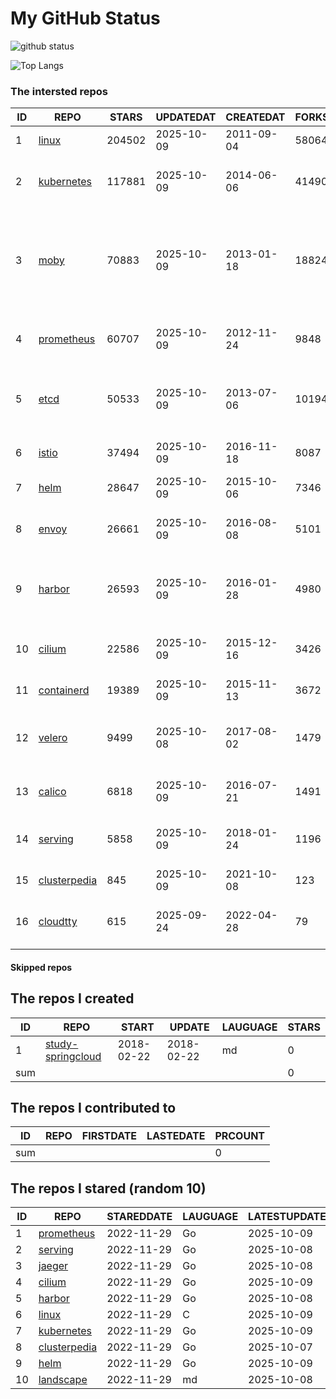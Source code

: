 # My GitHub Status

<img src="https://github-readme-stats-1.yihong0618.vercel.app/api?username=daoqingniu&show_icons=true&&&hide_title=true&count_private=true" alt="github status" />

![Top Langs](https://github-readme-stats-1.yihong0618.vercel.app/api/top-langs/?username=daoqingniu&layout=compact)

<!--START_SECTION:github_repos-->
### The intersted repos
| ID |                              REPO                               | STARS  | UPDATEDAT  | CREATEDAT  | FORKSCOUNT |                                                DESCRIPTIONS                                                |
|----|-----------------------------------------------------------------|--------|------------|------------|------------|------------------------------------------------------------------------------------------------------------|
|  1 | [linux](https://github.com/torvalds/linux)                      | 204502 | 2025-10-09 | 2011-09-04 |      58064 | Linux kernel source tree                                                                                   |
|  2 | [kubernetes](https://github.com/kubernetes/kubernetes)          | 117881 | 2025-10-09 | 2014-06-06 |      41490 | Production-Grade Container Scheduling and Management                                                       |
|  3 | [moby](https://github.com/moby/moby)                            |  70883 | 2025-10-09 | 2013-01-18 |      18824 | The Moby Project - a collaborative project for the container ecosystem to assemble container-based systems |
|  4 | [prometheus](https://github.com/prometheus/prometheus)          |  60707 | 2025-10-09 | 2012-11-24 |       9848 | The Prometheus monitoring system and time series database.                                                 |
|  5 | [etcd](https://github.com/etcd-io/etcd)                         |  50533 | 2025-10-09 | 2013-07-06 |      10194 | Distributed reliable key-value store for the most critical data of a distributed system                    |
|  6 | [istio](https://github.com/istio/istio)                         |  37494 | 2025-10-09 | 2016-11-18 |       8087 | Connect, secure, control, and observe services.                                                            |
|  7 | [helm](https://github.com/helm/helm)                            |  28647 | 2025-10-09 | 2015-10-06 |       7346 | The Kubernetes Package Manager                                                                             |
|  8 | [envoy](https://github.com/envoyproxy/envoy)                    |  26661 | 2025-10-09 | 2016-08-08 |       5101 | Cloud-native high-performance edge/middle/service proxy                                                    |
|  9 | [harbor](https://github.com/goharbor/harbor)                    |  26593 | 2025-10-09 | 2016-01-28 |       4980 | An open source trusted cloud native registry project that stores, signs, and scans content.                |
| 10 | [cilium](https://github.com/cilium/cilium)                      |  22586 | 2025-10-09 | 2015-12-16 |       3426 | eBPF-based Networking, Security, and Observability                                                         |
| 11 | [containerd](https://github.com/containerd/containerd)          |  19389 | 2025-10-09 | 2015-11-13 |       3672 | An open and reliable container runtime                                                                     |
| 12 | [velero](https://github.com/vmware-tanzu/velero)                |   9499 | 2025-10-08 | 2017-08-02 |       1479 | Backup and migrate Kubernetes applications and their persistent volumes                                    |
| 13 | [calico](https://github.com/projectcalico/calico)               |   6818 | 2025-10-09 | 2016-07-21 |       1491 | Cloud native networking and network security                                                               |
| 14 | [serving](https://github.com/knative/serving)                   |   5858 | 2025-10-09 | 2018-01-24 |       1196 | Kubernetes-based, scale-to-zero, request-driven compute                                                    |
| 15 | [clusterpedia](https://github.com/clusterpedia-io/clusterpedia) |    845 | 2025-10-09 | 2021-10-08 |        123 | The Encyclopedia of Kubernetes clusters                                                                    |
| 16 | [cloudtty](https://github.com/cloudtty/cloudtty)                |    615 | 2025-09-24 | 2022-04-28 |         79 | A Friendly Kubernetes CloudShell (Web Terminal) !                                                          |



#### Skipped repos
<!--END_SECTION:github_repos-->

<!--START_SECTION:my_github-->
## The repos I created
| ID  |                                 REPO                                 |   START    |   UPDATE   | LAUGUAGE | STARS |
|-----|----------------------------------------------------------------------|------------|------------|----------|-------|
|   1 | [study-springcloud](https://github.com/daoqingniu/study-springcloud) | 2018-02-22 | 2018-02-22 | md       |     0 |
| sum |                                                                      |            |            |          |     0 |

## The repos I contributed to
| ID  | REPO | FIRSTDATE | LASTEDATE | PRCOUNT |
|-----|------|-----------|-----------|---------|
| sum |      |           |           |       0 |

## The repos I stared (random 10)
| ID |                              REPO                               | STAREDDATE | LAUGUAGE | LATESTUPDATE |
|----|-----------------------------------------------------------------|------------|----------|--------------|
|  1 | [prometheus](https://github.com/prometheus/prometheus)          | 2022-11-29 | Go       | 2025-10-09   |
|  2 | [serving](https://github.com/knative/serving)                   | 2022-11-29 | Go       | 2025-10-08   |
|  3 | [jaeger](https://github.com/jaegertracing/jaeger)               | 2022-11-29 | Go       | 2025-10-08   |
|  4 | [cilium](https://github.com/cilium/cilium)                      | 2022-11-29 | Go       | 2025-10-09   |
|  5 | [harbor](https://github.com/goharbor/harbor)                    | 2022-11-29 | Go       | 2025-10-08   |
|  6 | [linux](https://github.com/torvalds/linux)                      | 2022-11-29 | C        | 2025-10-09   |
|  7 | [kubernetes](https://github.com/kubernetes/kubernetes)          | 2022-11-29 | Go       | 2025-10-09   |
|  8 | [clusterpedia](https://github.com/clusterpedia-io/clusterpedia) | 2022-11-29 | Go       | 2025-10-07   |
|  9 | [helm](https://github.com/helm/helm)                            | 2022-11-29 | Go       | 2025-10-09   |
| 10 | [landscape](https://github.com/cncf/landscape)                  | 2022-11-29 | md       | 2025-10-08   |

<!--END_SECTION:my_github-->
